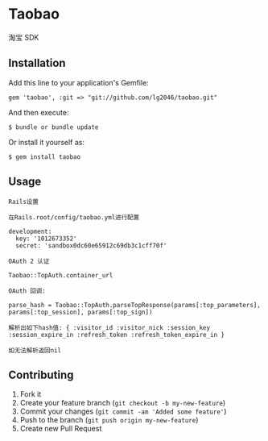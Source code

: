 # Taobao

淘宝 SDK

## Installation

Add this line to your application's Gemfile:

	gem 'taobao', :git => "git://github.com/lg2046/taobao.git"

And then execute:

    $ bundle or bundle update

Or install it yourself as:

    $ gem install taobao

## Usage

	Rails设置
	
	在Rails.root/config/taobao.yml进行配置
	
	development:
	  key: '1012673352'
	  secret: 'sandbox0dc60e65912c69db3c1cff70f'
	
	OAuth 2 认证
	
	Taobao::TopAuth.container_url
	
	OAuth 回调:
	
	parse_hash = Taobao::TopAuth.parseTopResponse(params[:top_parameters], params[:top_session], params[:top_sign])
	
	解析出如下hash值: { :visitor_id :visitor_nick :session_key :session_expire_in :refresh_token :refresh_token_expire_in }
	
	如无法解析返回nil

## Contributing

1. Fork it
2. Create your feature branch (`git checkout -b my-new-feature`)
3. Commit your changes (`git commit -am 'Added some feature'`)
4. Push to the branch (`git push origin my-new-feature`)
5. Create new Pull Request
